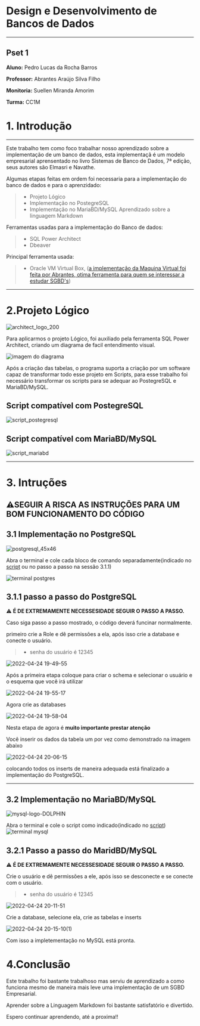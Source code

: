 
# Design e Desenvolvimento de Bancos de Dados

---
## Pset 1
 
**Aluno:** Pedro Lucas da Rocha Barros

**Professor:** Abrantes Araújo Silva Filho

**Monitoria:** Suellen Miranda Amorim

**Turma:** CC1M

# 1. Introdução
---
Este trabalho tem como foco trabalhar nosso aprendizado sobre a implementação de um banco de dados, esta implementaçã é um modelo empresarial aprensentado no livro Sistemas de Banco de Dados, 7ª edição, seus autores são Elmasri e Navathe.

Algumas etapas feitas em ordem foi necessaria para a implementação do banco de dados e para o aprenzidado:

>* Projeto Lógico
>* Implementação no PostegreSQL
>* Implementação no MariaBD/MySQL
    Aprendizado sobre a linguagem Markdown

Ferramentas usadas para a implementação do Banco de dados:

>* SQL Power Architect
>* Dbeaver
>
Principal ferramenta usada:
>* Oracle VM Virtual Box, ([a implementação da Maquina Virtual foi feita por Abrantes, otima ferramenta para quem se 
interessar a estudar SGBD's](https://www.computacaoraiz.com.br/2022/03/17/maquina-virtual-para-o-estudo-de-sistemas-de-gerenciamento-de-bancos-de-dados-db-server))

---

# 2.Projeto Lógico
![architect_logo_200](https://user-images.githubusercontent.com/103005263/164912854-5e659333-8c6f-4123-bdb7-a2d51d738514.png)

Para aplicarmos o projeto Lógico, foi auxiliado pela ferramenta SQL Power Architect, criando um diagrama de facil entendimento visual.

![imagem do diagrama](https://user-images.githubusercontent.com/103005263/164913374-03a43dcd-71fe-458f-bc89-60f370e86bfc.png)

Após a criação das tabelas, o programa suporta a criação por um software capaz de transformar todo esse projeto em Scripts, para esse trabalho foi necessário transformar os scripts para se adequar ao PostegreSQL e MariaBD/MySQL.

## Script compatível com PostegreSQL 

![script_postegresql](https://user-images.githubusercontent.com/103005263/164913946-6fdf5507-e6bd-46d6-8db9-1de92f16522e.gif)

## Script compatível com MariaBD/MySQL

![script_mariabd](https://user-images.githubusercontent.com/103005263/164914272-efe052d8-3893-44ca-9ec3-f3036adca789.gif)

---

# 3. Intruções

## ⚠️**SEGUIR A RISCA AS INSTRUÇÕES PARA UM BOM FUNCIONAMENTO DO CÓDIGO**

## 3.1 Implementação no PostgreSQL

![postgresql_45x46](https://user-images.githubusercontent.com/103005263/164914562-35af90a6-aac4-4cc4-bba9-bcba1fd4eede.png)

Abra o terminal e cole cada bloco de comando separadamente(indicado no [script](https://github.com/PedroRoch/uvv_bd_1_cc1m/blob/main/PSet1/PostgreSQLScript.sql) ou no passo a passo na sessão 3.1.1)

![terminal postgres](https://user-images.githubusercontent.com/103005263/164915807-2b51b0d6-5c92-4c9f-b6e0-80d2d8f32f61.png)

## 3.1.1 passo a passo do PostgreSQL

⚠️ **É DE EXTREMAMENTE NECESSESIDADE SEGUIR O PASSO A PASSO.**

Caso siga passo a passo mostrado, o código deverá funcinar normalmente.

primeiro crie a Role e dê permissões a ela, após isso crie a database e conecte o usuário.
>* senha do usuário é 12345

![2022-04-24 19-49-55](https://user-images.githubusercontent.com/103005263/165000115-8b0e9cf9-2a07-44ea-a254-4ca324344b0a.gif)

Após a primeira etapa coloque para criar o schema e selecionar o usuário e o esquema que você irá utilizar 

![2022-04-24 19-55-17](https://user-images.githubusercontent.com/103005263/165000182-2fe30341-0a83-44d7-beae-f8cf9ec54eb5.gif)

Agora crie as databases 

![2022-04-24 19-58-04](https://user-images.githubusercontent.com/103005263/165000243-f89cc64d-4996-478f-8c03-dd02a722c516.gif)

Nesta etapa de agora é **muito importante prestar atenção**

Você inserir os dados da tabela um por vez como demonstrado na imagem abaixo

![2022-04-24 20-06-15](https://user-images.githubusercontent.com/103005263/165000478-bf8aa2bb-7d57-42f7-ae40-3caf808630e5.gif)

colocando todos os inserts de maneira adequada está finalizado a implementação do PostgreSQL.

---

## 3.2 Implementação no MariaBD/MySQL
![mysql-logo-DOLPHIN](https://user-images.githubusercontent.com/103005263/164915964-3faf96aa-ced2-4d8f-b7e7-d9ec11383f3d.png)

Abra o terminal e cole o script como indicado(indicado no [script](https://github.com/PedroRoch/uvv_bd_1_cc1m/blob/main/PSet1/MySQLScript.sql))
![terminal mysql](https://user-images.githubusercontent.com/103005263/164915850-d1365b86-e081-4595-a715-3afeddde3c3c.png)

## 3.2.1 Passo a passo do MaridBD/MySQL

⚠️ **É DE EXTREMAMENTE NECESSESIDADE SEGUIR O PASSO A PASSO.**

Crie o usuário e dê permissões a ele, após isso se desconecte e se conecte com o usuário.
>* senha do usuário é 12345

![2022-04-24 20-11-51](https://user-images.githubusercontent.com/103005263/165000631-4a3b8eed-26b2-437a-ac79-290c284c3324.gif)

Crie a database, selecione ela, crie as tabelas e inserts

![2022-04-24 20-15-10(1)](https://user-images.githubusercontent.com/103005263/165000774-43bd4b6d-59c3-4cfa-ad3f-0b4da3db76dd.gif)

Com isso a impletementação no MySQL está pronta.

# 4.Conclusão

Este trabalho foi bastante trabalhoso mas serviu de aprendizado a como funciona mesmo de maneira mais leve uma implementação de um SGBD Empresarial. 

Aprender sobre a Linguagem Markdown foi bastante satisfatório e divertido.

Espero continuar aprendendo, até a proxima!!

